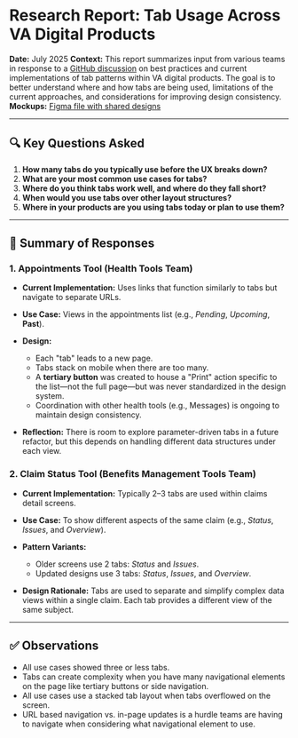 # Research Report: Tab Usage Across VA Digital Products
**Date:** July 2025
**Context:** This report summarizes input from various teams in response to a [GitHub discussion](https://github.com/department-of-veterans-affairs/vets-design-system-documentation/discussions/4443) on best practices and current implementations of tab patterns within VA digital products. The goal is to better understand where and how tabs are being used, limitations of the current approaches, and considerations for improving design consistency.
**Mockups:** [Figma file with shared designs](https://www.figma.com/design/QTlVlmSfEkJC7nSWOExESk/Tabs-audit?node-id=0-1&p=f&t=mwuIlMRLrmfINHsX-0)

---

## 🔍 Key Questions Asked

1. **How many tabs do you typically use before the UX breaks down?**  
2. **What are your most common use cases for tabs?**  
3. **Where do you think tabs work well, and where do they fall short?**  
4. **When would you use tabs over other layout structures?**  
5. **Where in your products are you using tabs today or plan to use them?** 

---

## 🧩 Summary of Responses

### 1. **Appointments Tool (Health Tools Team)**

- **Current Implementation:** Uses links that function similarly to tabs but navigate to separate URLs.
- **Use Case:** Views in the appointments list (e.g., *Pending*, *Upcoming*, **Past**).
- **Design:**
  - Each "tab" leads to a new page.
  - Tabs stack on mobile when there are too many.
  - A **tertiary button** was created to house a "Print" action specific to the list—not the full page—but was never standardized in the design system.
  - Coordination with other health tools (e.g., Messages) is ongoing to maintain design consistency.

- **Reflection:** There is room to explore parameter-driven tabs in a future refactor, but this depends on handling different data structures under each view.

### 2. **Claim Status Tool (Benefits Management Tools Team)**

- **Current Implementation:** Typically 2–3 tabs are used within claims detail screens.
- **Use Case:** To show different aspects of the same claim (e.g., *Status*, *Issues*, and *Overview*).
- **Pattern Variants:**
  - Older screens use 2 tabs: *Status* and *Issues*.
  - Updated designs use 3 tabs: *Status*, *Issues*, and *Overview*.

- **Design Rationale:** Tabs are used to separate and simplify complex data views within a single claim. Each tab provides a different view of the same subject.

---

## ✅ Observations

- All use cases showed three or less tabs. 
- Tabs can create complexity when you have many navigational elements on the page like tertiary buttons or side navigation. 
- All use cases use a stacked tab layout when tabs overflowed on the screen. 
- URL based navigation vs. in-page updates is a hurdle teams are having to navigate when considering what navigational element to use. 
